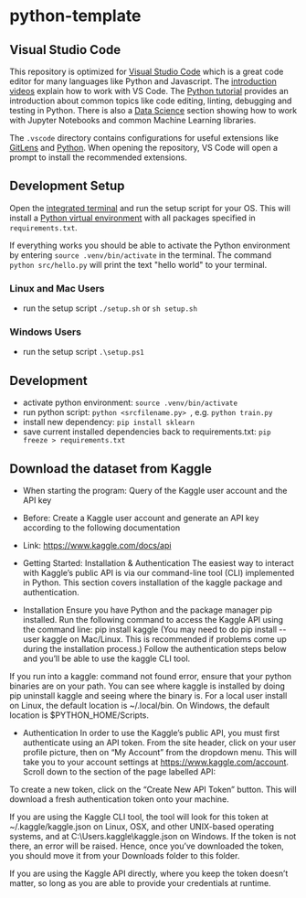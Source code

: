 # python-template

## Visual Studio Code

This repository is optimized for [Visual Studio Code](https://code.visualstudio.com/) which is a great code editor for many languages like Python and Javascript. The [introduction videos](https://code.visualstudio.com/docs/getstarted/introvideos) explain how to work with VS Code. The [Python tutorial](https://code.visualstudio.com/docs/python/python-tutorial) provides an introduction about common topics like code editing, linting, debugging and testing in Python. There is also a [Data Science](https://code.visualstudio.com/docs/datascience/overview) section showing how to work with Jupyter Notebooks and common Machine Learning libraries.

The `.vscode` directory contains configurations for useful extensions like [GitLens](https://marketplace.visualstudio.com/items?itemName=eamodio.gitlens0) and [Python](https://marketplace.visualstudio.com/items?itemName=ms-python.python). When opening the repository, VS Code will open a prompt to install the recommended extensions.

## Development Setup

Open the [integrated terminal](https://code.visualstudio.com/docs/editor/integrated-terminal) and run the setup script for your OS. This will install a [Python virtual environment](https://docs.python.org/3/library/venv.html) with all packages specified in `requirements.txt`.

If everything works you should be able to activate the Python environment by entering `source .venv/bin/activate` in the terminal. The command `python src/hello.py` will print the text "hello world" to your terminal.

### Linux and Mac Users

- run the setup script `./setup.sh` or `sh setup.sh`

### Windows Users

- run the setup script `.\setup.ps1`

## Development

- activate python environment: `source .venv/bin/activate`
- run python script: `python <srcfilename.py> `, e.g. `python train.py`
- install new dependency: `pip install sklearn`
- save current installed dependencies back to requirements.txt: `pip freeze > requirements.txt`
## Download the dataset from Kaggle
 - When starting the program: Query of the Kaggle user account and the API key

 - Before: Create a Kaggle user account and generate an API key according to the following documentation

 - Link: https://www.kaggle.com/docs/api

 - Getting Started: Installation & Authentication
 The easiest way to interact with Kaggle’s public API is via our command-line tool (CLI) implemented in Python. This section covers installation of the kaggle package and authentication.

 - Installation
 Ensure you have Python and the package manager pip installed. Run the following command to access the Kaggle API using the command line: pip install kaggle (You may need to do pip install --user kaggle on Mac/Linux. This is recommended if problems come up during the installation process.) Follow the authentication steps below and you’ll be able to use the kaggle CLI tool.

 If you run into a kaggle: command not found error, ensure that your python binaries are on your path. You can see where kaggle is installed by doing pip uninstall kaggle and seeing where the binary is. For a local user install on Linux, the default location is ~/.local/bin. On Windows, the default location is $PYTHON_HOME/Scripts.

 - Authentication
 In order to use the Kaggle’s public API, you must first authenticate using an API token. From the site header, click on your user profile picture, then on “My Account” from the dropdown menu. This will take you to your account settings at https://www.kaggle.com/account. Scroll down to the section of the page labelled API:

 To create a new token, click on the “Create New API Token” button. This will download a fresh authentication token onto your machine.

 If you are using the Kaggle CLI tool, the tool will look for this token at ~/.kaggle/kaggle.json on Linux, OSX, and other UNIX-based operating systems, and at C:\Users<Windows-username>.kaggle\kaggle.json on Windows. If the token is not there, an error will be raised. Hence, once you’ve downloaded the token, you should move it from your Downloads folder to this folder.

 If you are using the Kaggle API directly, where you keep the token doesn’t matter, so long as you are able to provide your credentials at runtime.
